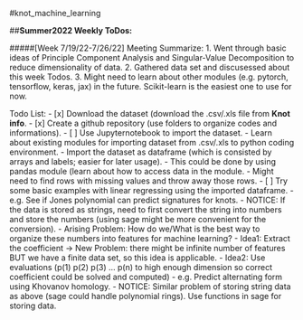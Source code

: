 #knot_machine_learning

##**Summer2022 Weekly ToDos:**

#####[Week 7/19/22-7/26/22]
Meeting Summarize: 
    1. Went through basic ideas of Principle Component Analysis and Singular-Value Decomposition to reduce dimensionality of data. 
    2. Gathered data set and discusessed about this week Todos. 
    3. Might need to learn about other modules (e.g. pytorch, tensorflow, keras, jax) in the future. Scikit-learn is the easiest one to use for now. 

Todo List: 
    - [x] Download the dataset (download the .csv/.xls file from **Knot info**.
    - [x] Create a github repository (use folders to organize codes and informations). 
    - [ ] Use Jupyternotebook to import the dataset.
        - Learn about existing modules for importing dataset from .csv/.xls to python coding environment. 
        - Import the dataset as dataframe (which is consisted by arrays and labels; easier for later usage). 
            - This could be done by using pandas module (learn about how to access data in the module. 
        - Might need to find rows with missing values and throw away those rows. 
    - [ ] Try some basic examples with linear regressing using the imported dataframe. 
        - e.g. See if Jones polynomial can predict signatures for knots. 
            - NOTICE: If the data is stored as strings, need to first convert the string into numbers and store the numbers (using sage might be more convenient for the conversion).
            - Arising Problem: How do we/What is the best way to organize these numbers into features for machine learning?
                - Idea1: Extract the coefficient -> New Problem: there might be infinite number of features BUT we have a finite data set, so this idea is applicable.
                - Idea2: Use evaluations (p(1) p(2) p(3) ... p(n) to high enough dimension so correct coefficient could be solved and computed)
        - e.g. Predict alternating form using Khovanov homology. 
            - NOTICE: Similar problem of storing string data as above (sage could handle polynomial rings). Use functions in sage for storing data.  
